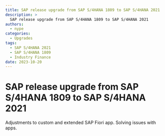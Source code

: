 ```yaml
---
title: SAP release upgrade from SAP S/4HANA 1809 to SAP S/4HANA 2021
description: >
  SAP release upgrade from SAP S/4HANA 1809 to SAP S/4HANA 2021
authors:
  - nype
categories:
  - Upgrades
tags:
  - SAP S/4HANA 2021
  - SAP S/4HANA 1809
  - Industry Finance
date: 2023-10-20
---
```

<!-- more -->

# SAP release upgrade from SAP S/4HANA 1809 to SAP S/4HANA 2021

Adjustments to custom and extended SAP Fiori app. Solving issues with apps.



